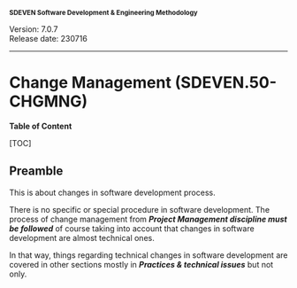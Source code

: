 <small>**SDEVEN Software Development & Engineering Methodology**</small>

Version: 7.0.7<br>
Release date: 230716

***

# Change Management (SDEVEN.50-CHGMNG)

**Table of Content**

[TOC]

## Preamble

This is about changes in software development process.

There is no specific or special procedure in software development. The process of change management from ***Project Management discipline must be followed*** of course taking into account that changes in software development are almost technical ones.

In that way, things regarding technical changes in software development are covered in other sections mostly in ***Practices & technical issues*** but not only.




